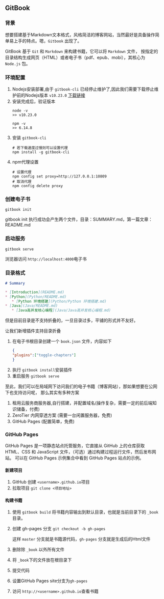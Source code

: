 ## GitBook

### 背景

想要搭建基于Markdown文本格式，风格简洁的博客网站，当然最好是具备操作简单易上手的特点。嗯，`Gitbook` 出现了。

GitBook 基于 `Git` 和 `Markdown` 来构建书籍，它可以将 `Markdown` 文件，
按指定的目录结构生成网页（HTML）或者电子书（pdf、epub、mobi），其核心为 `Node.js` 包。

### 环境配置

1. Nodejs安装部署,由于 `gitbook-cli` 已经停止维护了,因此我们需要下载停止维护前的Nodejs版本 `v10.23.0` [下载链接](https://nodejs.org/download/release/v10.23.0/node-v10.23.0-x64.msi)
2. 安装完成后，验证版本
   ```shell
   node -v
   >> v10.23.0

   npm -v
   >> 6.14.8
   ```
3. 安装 `gitbook-cli`
   ```shell
   # 若下载速度过慢则可以设置代理
   npm install -g gitbook-cli
   ```
4. npm代理设置  
   ```shell
   # 设置代理
   npm config set proxy=http://127.0.0.1:10809
   # 取消代理
   npm config delete proxy
   ```

### 创建电子书

```shell
gitbook init
```
gitbook init 执行成功会产生两个文件，目录：SUMMARY.md，第一篇文章：README.md

### 启动服务

```shell
gitbook serve
```

浏览器访问 `http://localhost:4000`电子书


### 目录格式

```markdown
# Summary

* [Introduction](README.md)
* [Python](Python/README.md)
   * [Python 环境搭建](Python/Python 环境搭建.md)
* [Java](Java/README.md)
   * [Java高并发核心编程](Java/Java高并发核心编程.md)
```

但是目前目录是不支持折叠的，一旦目录过多，平铺的形式并不友好。

让我们新增插件支持目录折叠

1. 在电子书根目录创建一个 `book.json` 文件，内容如下
   ```json
   {
   "plugins":["toggle-chapters"]
   }
   ```
2. 执行 `gitbook install`安装插件
3. 重启服务 `gitbook serve`

至此，我们可以在局域网下访问我们的电子书籍（博客网站），那如果想要在公网下也支持访问呢，
那么其实有多种方案

1. 租用云服务商服务器,自行搭建，并配置域名(操作复杂，需要一定的前后端知识储备，付费)
2. ZeroTier 内网穿透方案 (需要一台闲置服务器，免费)
3. GitHub Pages (配置简单，免费) 

### GitHub Pages
GitHub Pages 是一项静态站点托管服务，它直接从 GitHub 上的仓库获取 HTML、CSS 和 JavaScript 文件，（可选）通过构建过程运行文件，然后发布网站。 
可以在 GitHub Pages 示例集合中看到 GitHub Pages 站点的示例。

#### 新建项目
1. GitHub 创建 `<username>.github.io`项目
2. 拉取项目 `git clone <项目地址>`

#### 构建书籍

1. 使用 `gitbook build` 将书籍内容输出到默认目录，也就是当前目录下的 `_book` 目录。
2. 创建 gh-pages 分支 `git checkout -b gh-pages`

   这样 `master` 分支就是书籍源代码，`gh-pages` 分支就是生成后的Html文件

3. 删除除 `_book` 以外所有文件
4. 将 `_book`下的文件放在根目录下
5. 提交代码 
6. 设置GitHub Pages site分支为`gh-pages`
7. 访问 `http://<username>.github.io`查看书籍